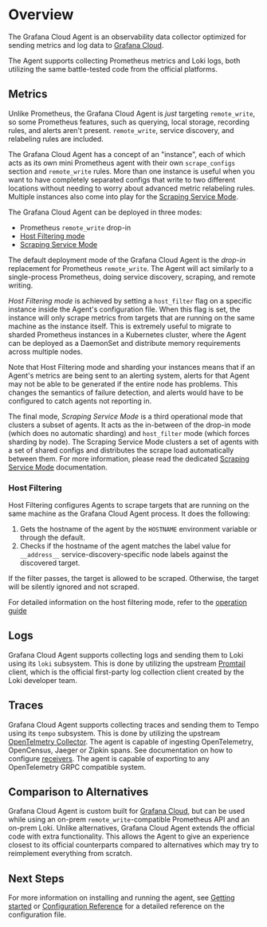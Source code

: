 # Overview

The Grafana Cloud Agent is an observability data collector optimized for sending
metrics and log data to [Grafana Cloud](https://grafana.com/products/cloud).

The Agent supports collecting Prometheus metrics and Loki logs, both utilizing
the same battle-tested code from the official platforms.

## Metrics

Unlike Prometheus, the Grafana Cloud Agent is _just_ targeting `remote_write`,
so some Prometheus features, such as querying, local storage, recording rules,
and alerts aren't present. `remote_write`, service discovery, and relabeling
rules are included.

The Grafana Cloud Agent has a concept of an "instance", each of which acts as
its own mini Prometheus agent with their own `scrape_configs` section and
`remote_write` rules. More than one instance is useful when you want to have
completely separated configs that write to two different locations without
needing to worry about advanced metric relabeling rules. Multiple instances also
come into play for the [Scraping Service Mode](./scraping-service.md).

The Grafana Cloud Agent can be deployed in three modes:

- Prometheus `remote_write` drop-in
- [Host Filtering mode](#host-filtering)
- [Scraping Service Mode](./scraping-service.md)

The default deployment mode of the Grafana Cloud Agent is the _drop-in_
replacement for Prometheus `remote_write`. The Agent will act similarly to a
single-process Prometheus, doing service discovery, scraping, and remote
writing.

_Host Filtering mode_ is achieved by setting a `host_filter` flag on a specific
instance inside the Agent's configuration file. When this flag is set, the
instance will only scrape metrics from targets that are running on the same
machine as the instance itself. This is extremely useful to migrate to sharded
Prometheus instances in a Kubernetes cluster, where the Agent can be deployed as
a DaemonSet and distribute memory requirements across multiple nodes.

Note that Host Filtering mode and sharding your instances means that if an
Agent's metrics are being sent to an alerting system, alerts for that Agent may
not be able to be generated if the entire node has problems. This changes the
semantics of failure detection, and alerts would have to be configured to catch
agents not reporting in.

The final mode, _Scraping Service Mode_ is a third operational mode that
clusters a subset of agents. It acts as the in-between of the drop-in mode
(which does no automatic sharding) and `host_filter` mode (which forces sharding
by node). The Scraping Service Mode clusters a set of agents with a set of
shared configs and distributes the scrape load automatically between them. For
more information, please read the dedicated
[Scraping Service Mode](./scraping-service.md) documentation.

### Host Filtering

Host Filtering configures Agents to scrape targets that are running on the same
machine as the Grafana Cloud Agent process. It does the following:

1. Gets the hostname of the agent by the `HOSTNAME` environment variable or
   through the default.
2. Checks if the hostname of the agent matches the label value for `__address__`
   service-discovery-specific node labels against the discovered target.

If the filter passes, the target is allowed to be scraped. Otherwise, the target
will be silently ignored and not scraped.

For detailed information on the host filtering mode, refer to the [operation
guide](./operation-guide.md#host-filtering)

## Logs

Grafana Cloud Agent supports collecting logs and sending them to Loki using its
`loki` subsystem. This is done by utilizing the upstream
[Promtail](https://grafana.com/docs/loki/latest/clients/promtail/) client, which
is the official first-party log collection client created by the Loki
developer team.

## Traces

Grafana Cloud Agent supports collecting traces and sending them to Tempo using its
`tempo` subsystem. This is done by utilizing the upstream [OpenTelmetry Collector](https://github.com/open-telemetry/opentelemetry-collector).
The agent is capable of ingesting OpenTelemetry, OpenCensus, Jaeger or Zipkin spans.
See documentation on how to configure [receivers](./configuration-reference.md#tempo_config).
The agent is capable of exporting to any OpenTelemetry GRPC compatible system.

## Comparison to Alternatives

Grafana Cloud Agent is custom built for [Grafana Cloud](https://grafana.com/products/cloud/),
but can be used while using an on-prem `remote_write`-compatible Prometheus API
and an on-prem Loki. Unlike alternatives, Grafana Cloud Agent extends the
official code with extra functionality. This allows the Agent to give an
experience closest to its official counterparts compared to alternatives which
may try to reimplement everything from scratch.

## Next Steps

For more information on installing and running the agent, see
[Getting started](./getting-started.md) or
[Configuration Reference](./configuration-reference.md) for a detailed reference
on the configuration file.

